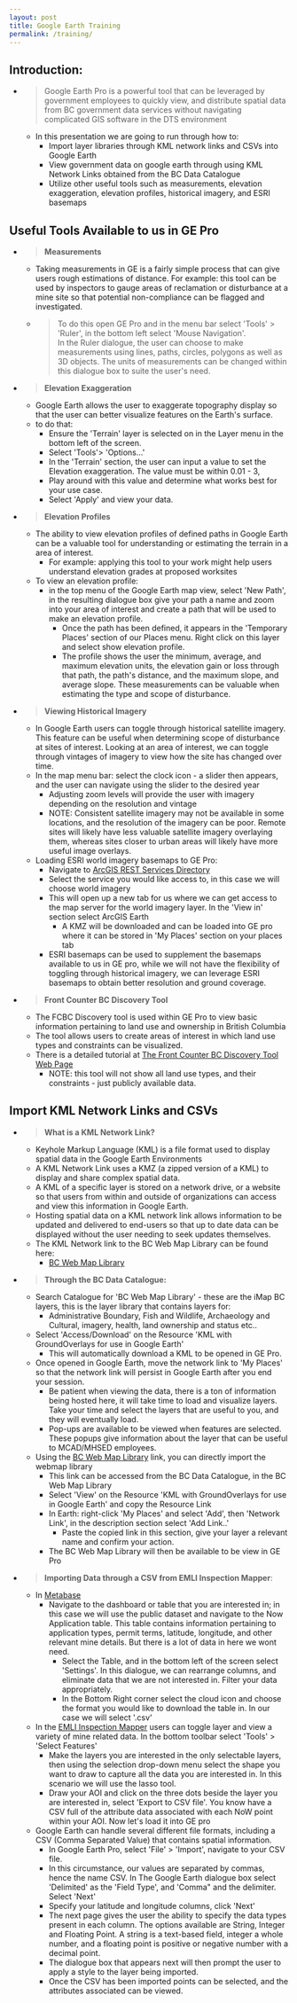 ```yaml
---
layout: post
title: Google Earth Training
permalink: /training/
---
```


## Introduction:
- > Google Earth Pro is a powerful tool that can be leveraged by government employees to quickly view, and distribute spatial data from BC government data services without navigating complicated GIS software in the DTS environment
    - In this presentation we are going to run through how to:
        - Import layer libraries through KML network links and CSVs into Google Earth
        - View government data on google earth through using KML Network Links obtained from the BC Data Catalogue
        - Utilize other useful tools such as measurements, elevation exaggeration, elevation profiles, historical imagery, and ESRI basemaps


## Useful Tools Available to us in GE Pro
- > **Measurements**
    - Taking measurements in GE is a fairly simple process that can give users rough estimations of distance. For example: this tool can be used by inspectors to gauge areas of reclamation or disturbance at a mine site so that potential non-compliance can be flagged and investigated. 
    - > To do this open GE Pro and in the menu bar select 'Tools' > 'Ruler', in the bottom left select 'Mouse Navigation'. <br>
    In the Ruler dialogue, the user can choose to make measurements using lines, paths, circles, polygons as well as 3D objects. The units of measurements can be changed within this dialogue box to suite the user's need. 

- > **Elevation Exaggeration**
    - Google Earth allows the user to exaggerate topography display so that the user can better visualize features on the Earth's surface.
    - to do that:
        - Ensure the 'Terrain' layer is selected on in the Layer menu in the bottom left of the screen.
        - Select 'Tools'> 'Options...'
        - In the 'Terrain' section, the user can input a value to set the Elevation exaggeration. The value must be within 0.01 - 3,
        - Play around with this value and determine what works best for your use case.
        - Select 'Apply' and view your data.

- > **Elevation Profiles**
    - The ability to view elevation profiles of defined paths in Google Earth can be a valuable tool for understanding or estimating the terrain in a area of interest.
        - For example: applying this tool to your work might help users understand elevation grades at proposed worksites
    - To view an elevation profile:
        - in the top menu of the Google Earth map view, select 'New Path', in the resulting dialogue box give your path a name and zoom into your area of interest and create a path that will be used to make an elevation profile.
            - Once the path has been defined, it appears in the 'Temporary Places' section of our Places menu. Right click on this layer and select show elevation profile. 
            - The profile shows the user the minimum, average, and maximum elevation units, the elevation gain or loss through that path, the path's distance, and the maximum slope, and average slope. These measurements can be valuable when estimating the type and scope of disturbance.

- > **Viewing Historical Imagery**
    - In Google Earth users can toggle through historical satellite imagery. This feature can be useful when determining scope of disturbance at sites of interest. Looking at an area of interest, we can toggle through vintages of imagery to view how the site has changed over time. 
    - In the map menu bar: select the clock icon - a slider then appears, and the user can navigate using the slider to the desired year
        - Adjusting zoom levels will provide the user with imagery depending on the resolution and vintage
        - NOTE: Consistent satellite imagery may not be available in some locations, and the resolution of the imagery can be poor. Remote sites will likely have less valuable satellite imagery overlaying them, whereas sites closer to urban areas will likely have more useful image overlays.
    - Loading ESRI world imagery basemaps to GE Pro:
        - Navigate to [ArcGIS REST Services Directory](https://services.arcgisonline.com/arcgis/rest/services)
        - Select the service you would like access to, in this case we will choose world imagery
        - This will open up a new tab for us where we can get access to the map server for the world imagery layer. In the 'View in' section select ArcGIS Earth
            - A KMZ will be downloaded and can be loaded into GE pro where it can be stored in 'My Places' section on your places tab
        - ESRI basemaps can be used to supplement the basemaps available to us in GE pro, while we will not have the flexibility of toggling through historical imagery, we can leverage ESRI basemaps to obtain better resolution and ground coverage.

- > **Front Counter BC Discovery Tool**
    - The FCBC Discovery tool is used within GE Pro to view basic information pertaining to land use and ownership in British Columbia 
    - The tool allows users to create areas of interest in which land use types and constraints can be visualized. 
    - There is a detailed tutorial at [The Front Counter BC Discovery Tool Web Page](https://portal.nrs.gov.bc.ca/web/client/-/frontcounter-bc-discovery-tool)
        - NOTE: this tool will not show all land use types, and their constraints - just publicly available data.


## Import KML Network Links and CSVs
- > **What is a KML Network Link?**
    - Keyhole Markup Language (KML) is a file format used to display spatial data in the Google Earth Environments
    - A KML Network Link uses a KMZ (a zipped version of a KML) to display and share complex spatial data.
    - A KML of a specific layer is stored on a network drive, or a website so that users from within and outside of organizations can access and view this information in Google Earth.
    - Hosting spatial data on a KML network link allows information to be updated and delivered to end-users so that up to date data can be displayed without the user needing to seek updates themselves.  
    - The KML Network link to the BC Web Map Library can be found here:
        - [BC Web Map Library](https://catalogue.data.gov.bc.ca/dataset/bc-web-map-library)

- > **Through the BC Data Catalogue:**
    - Search Catalogue for 'BC Web Map Library' - these are the iMap BC layers, this is the layer library that contains layers for:
        - Administrative Boundary, Fish and Wildlife, Archaeology and Cultural, imagery, health, land ownership and status etc..
    - Select 'Access/Download' on the Resource 'KML with GroundOverlays for use in Google Earth'
        - This will automatically download a KML to be opened in GE Pro.
    - Once opened in Google Earth, move the network link to 'My Places' so that the network link will persist in Google Earth after you end your session.
        - Be patient when viewing the data, there is a ton of information being hosted here, it will take time to load and visualize layers. Take your time and select the layers that are useful to you, and they will eventually load.
        - Pop-ups are available to be viewed when features are selected. These popups give information about the layer that can be useful to MCAD/MHSED employees.
    - Using the [BC Web Map Library](https://openmaps.gov.bc.ca/kml/geo/BCGov_Web_Map_Library.kml) link, you can directly import the webmap library
        - This link can be accessed from the BC Data Catalogue, in the BC Web Map Library
        - Select 'View' on the Resource 'KML with GroundOverlays for use in Google Earth' and copy the Resource Link
        - In Earth: right-click 'My Places' and select 'Add', then 'Network Link', in the description section select 'Add Link..'
            - Paste the copied link in this section, give your layer a relevant name and confirm your action.
        - The BC Web Map Library will then be available to be view in GE Pro


- > **Importing Data through a CSV from EMLI Inspection Mapper**:
    - In [Metabase](https://metabase-4c2ba9-prod.apps.silver.devops.gov.bc.ca/)
        - Navigate to the dashboard or table that you are interested in; in this case we will use the public dataset and navigate to the Now Application table. This table contains information pertaining to application types, permit terms, latitude, longitude, and other relevant mine details. But there is a lot of data in here we wont need.
            - Select the Table, and in the bottom left of the screen select 'Settings'. In this dialogue, we can rearrange columns, and eliminate data that we are not interested in. Filter your data appropriately.
            - In the Bottom Right corner select the cloud icon and choose the format you would like to download the table in. In our case we will select '.csv'
    - In the [EMLI Inspection Mapper](https://governmentofbc.maps.arcgis.com/apps/webappviewer/index.html?id=f024193c07a04a28b678170e1e2046f6#) users can toggle layer and view a variety of mine related data. In the bottom toolbar select 'Tools' > 'Select Features'
        - Make the layers you are interested in the only selectable layers, then using the selection drop-down menu select the shape you want to draw to capture all the data you are interested in. In this scenario we will use the lasso tool. 
        - Draw your AOI and click on the three dots beside the layer you are interested in, select 'Export to CSV file'. You know have a CSV full of the attribute data associated with each NoW point within your AOI. Now let's load it into GE pro
    - Google Earth can handle several different file formats, including a CSV (Comma Separated Value) that contains spatial information.
        - In Google Earth Pro, select 'File' > 'Import', navigate to your CSV file.
        - In this circumstance, our values are separated by commas, hence the name CSV. In The Google Earth dialogue box select 'Delimited' as the 'Field Type', and 'Comma" and the delimiter. Select 'Next'
        - Specify your latitude and longitude columns, click 'Next'
        - The next page gives the user the ability to specify the data types present in each column. The options available are String, Integer and Floating Point. A string is a text-based field, integer a whole number, and a floating point is positive or negative number with a decimal point.
        - The dialogue box that appears next will then prompt the user to apply a style to the layer being imported.
        - Once the CSV has been imported points can be selected, and the attributes associated can be viewed.



